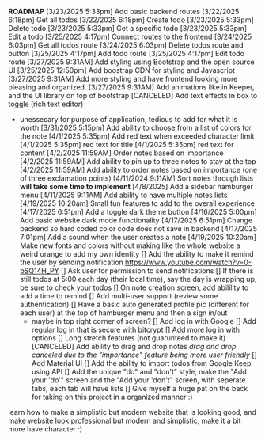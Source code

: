 **ROADMAP**
[3/23/2025 5:33pm] Add basic backend routes
  [3/22/2025 6:18pm] Get all todos
  [3/22/2025 6:18pm] Create todo
  [3/23/2025 5:33pm] Delete todo
  [3/23/2025 5:33pm] Get a specific todo
  [3/23/2025 5:33pm] Edit a todo
[3/25/2025 4:17pm] Connect routes to the frontend
  [3/24/2025 6:03pm] Get all todos route
  [3/24/2025 6:03pm] Delete todos route and button
  [3/25/2025 4:17pm] Add todo route
  [3/25/2025 4:17pm] Edit todo route
[3/27/2025 9:31AM] Add styling using Bootstrap and the open source UI
  [3/25/2025 12:50pm] Add boostrap CDN for styling and Javascript
  [3/27/2025 9:31AM] Add more styling and have frontend looking more pleasing and organized.
  [3/27/2025 9:31AM] Add animations like in Keeper, and the UI library on top of bootstrap
[CANCELED] Add text effects in box to toggle (rich text editor)
  - unessecary for purpose of application, tedious to add for what it is worth
[3/31/2025 5:15pm] Add ability to choose from a list of colors for the note
[4/1/2025 5:35pm] Add red text when exceeded character limit
  [4/1/2025 5:35pm] red text for title
  [4/1/2025 5:35pm] red text for content
[4/2/2025 11:59AM] Order notes based on importance
  [4/2/2025 11:59AM] Add ability to pin up to three notes to stay at the top
  [4/2/2025 11:59AM] Add ability to order notes based on importance (one of three exclamation points)
[4/11/2024 9:11AM] Sort notes through lists **will take some time to implement**
  [4/8/2025] Add a sidebar hamburger menu
  [4/11/2025 9:11AM] Add ability to have multiple notes lists
[4/19/2025 10:20am] Small fun features to add to the overall experience
  [4/17/2025 6:51pm] Add a toggle dark theme button
    [4/16/2025 5:00pm] Add basic website dark mode functionality
    [4/17/2025 6:51pm] Change backend so hard coded color code does not save in backend
  [4/17/2025 7:01pm] Add a sound when the user creates a note
  [4/19/2025 10:20am] Make new fonts and colors without making like the whole
    website a weird orange to add my own identity
[] Add the ability to make it remind the user by sending notification
https://www.youtube.com/watch?v=0-bSQ14H_PY
  [] Ask user for permission to send notifications
  [] If there is still todos at 5:00 each day (their local time), say the day is wrapping up, be sure to check your todos
  [] On note creation screen, add abilility to add a time to remind
[] Add multi-user support (review some authentication)
  [] Have a basic auto generated profile pic (different for each user) at the top of hamburger menu and then a sign in/out
    - maybe in top right corner of screen?
  [] Add log in with Google
  [] Add regular log in that is secure with bitcrypt
  [] Add more log in with options
[] Long stretch features (not guarunteed to make it)
  [CANCELED] Add ability to drag and drop notes
  *drag and drop canceled due to the "importance" feature being more user friendly*
  [] Add Material UI
  [] Add the ability to import todos from Google Keep using API
  [] Add the unique "do" and "don't" style, make the "Add your 'do'" screen and the "Add your 'don't" screen, with seperate tabs, each tab will have lists
[] Give myself a huge pat on the back for taking on this project in a organized manner :)

learn how to make a simplistic but modern website that is looking good, and make website look professional but modern and simplistic, make it a bit more have character :)